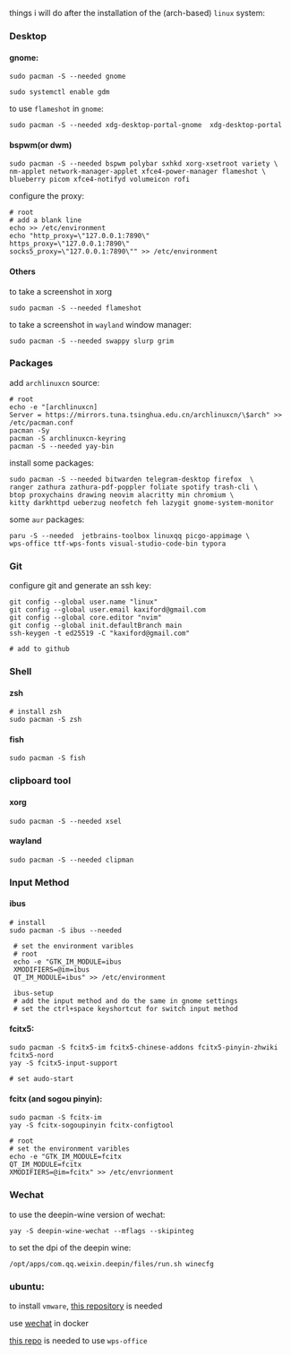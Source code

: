 
things i will do after the installation of the (arch-based) `linux` system:

### Desktop

#### gnome:
```shell
sudo pacman -S --needed gnome 

sudo systemctl enable gdm
```

to use `flameshot` in `gnome`:

```shell
sudo pacman -S --needed xdg-desktop-portal-gnome  xdg-desktop-portal 
```

#### bspwm(or dwm)
```shell
sudo pacman -S --needed bspwm polybar sxhkd xorg-xsetroot variety \ 
nm-applet network-manager-applet xfce4-power-manager flameshot \ 
blueberry picom xfce4-notifyd volumeicon rofi 
```

configure the proxy:

```shell
# root
# add a blank line
echo >> /etc/environment
echo "http_proxy=\"127.0.0.1:7890\"
https_proxy=\"127.0.0.1:7890\"
socks5_proxy=\"127.0.0.1:7890\"" >> /etc/environment
```

#### Others

to take a screenshot in xorg 
```shell
sudo pacman -S --needed flameshot
```

to take a screenshot in `wayland` window manager:
```shell
sudo pacman -S --needed swappy slurp grim 
```

### Packages

add `archlinuxcn` source:
```shell
# root
echo -e "[archlinuxcn]
Server = https://mirrors.tuna.tsinghua.edu.cn/archlinuxcn/\$arch" >> /etc/pacman.conf
pacman -Sy
pacman -S archlinuxcn-keyring
pacman -S --needed yay-bin 
```

install some packages:

```shell
sudo pacman -S --needed bitwarden telegram-desktop firefox  \
ranger zathura zathura-pdf-poppler foliate spotify trash-cli \
btop proxychains drawing neovim alacritty min chromium \
kitty darkhttpd ueberzug neofetch feh lazygit gnome-system-monitor
```

some `aur` packages:

```shell
paru -S --needed  jetbrains-toolbox linuxqq picgo-appimage \
wps-office ttf-wps-fonts visual-studio-code-bin typora
```

### Git
configure git and generate an ssh key:

```shell
git config --global user.name "linux"
git config --global user.email kaxiford@gmail.com
git config --global core.editor "nvim"
git config --global init.defaultBranch main
ssh-keygen -t ed25519 -C "kaxiford@gmail.com"

# add to github
```
### Shell
#### zsh
```shell
# install zsh
sudo pacman -S zsh
```
#### fish
```shell
sudo pacman -S fish
```

### clipboard tool
#### xorg
```
sudo pacman -S --needed xsel
```

#### wayland
```
sudo pacman -S --needed clipman
```

### Input Method
#### ibus

```shell
# install
sudo pacman -S ibus --needed

 # set the environment varibles
 # root
 echo -e "GTK_IM_MODULE=ibus
 XMODIFIERS=@im=ibus
 QT_IM_MODULE=ibus" >> /etc/environment
 
 ibus-setup
 # add the input method and do the same in gnome settings
 # set the ctrl+space keyshortcut for switch input method
```

#### fcitx5:

```shell
sudo pacman -S fcitx5-im fcitx5-chinese-addons fcitx5-pinyin-zhwiki fcitx5-nord
yay -S fcitx5-input-support

# set audo-start
```

#### fcitx (and sogou pinyin):

```shell
sudo pacman -S fcitx-im
yay -S fcitx-sogoupinyin fcitx-configtool

# root
# set the environment varibles
echo -e "GTK_IM_MODULE=fcitx
QT_IM_MODULE=fcitx
XMODIFIERS=@im=fcitx" >> /etc/envrionment
```

### Wechat
to use the deepin-wine version of wechat:
```
yay -S deepin-wine-wechat --mflags --skipinteg
```
to set the dpi of the deepin wine:

```shell
/opt/apps/com.qq.weixin.deepin/files/run.sh winecfg
```

### ubuntu:

to install `vmware`, [this repository](https://github.com/mkubecek/vmware-host-modules) is needed

use [wechat](https://github.com/huan/docker-wechat) in docker 

[this repo](https://github.com/BannedPatriot/ttf-wps-fonts) is needed to use `wps-office`
